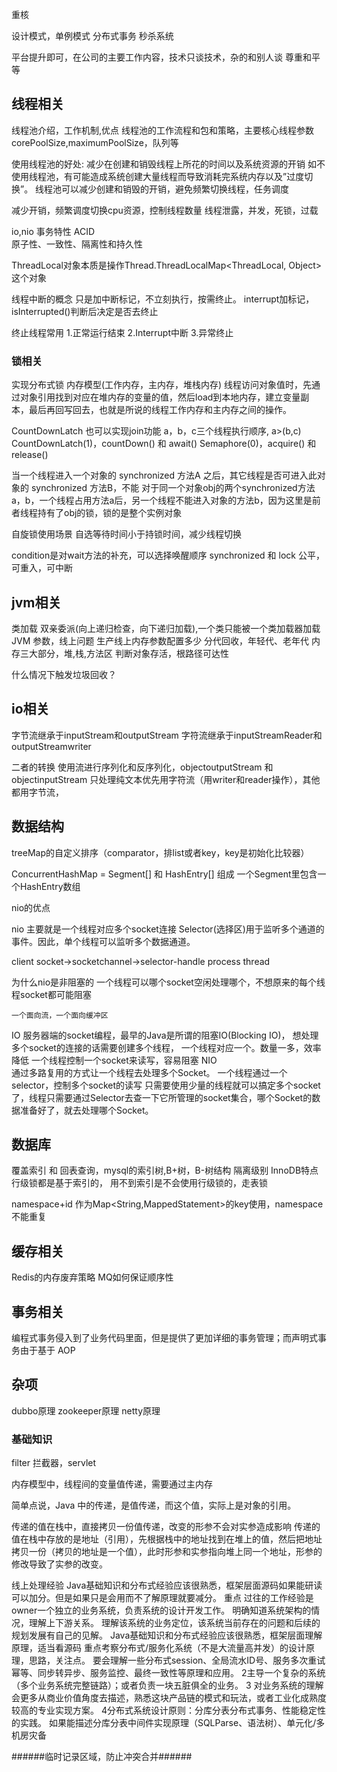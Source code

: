重核

设计模式，单例模式
分布式事务
秒杀系统

平台提升即可，在公司的主要工作内容，技术只谈技术，杂的和别人谈
尊重和平等



## 线程相关
线程池介绍，工作机制,优点
线程池的工作流程和包和策略，主要核心线程参数corePoolSize,maximumPoolSize，队列等

使用线程池的好处:
减少在创建和销毁线程上所花的时间以及系统资源的开销
如不使用线程池，有可能造成系统创建大量线程而导致消耗完系统内存以及”过度切换”。
线程池可以减少创建和销毁的开销，避免频繁切换线程，任务调度

减少开销，频繁调度切换cpu资源，控制线程数量
线程泄露，并发，死锁，过载


io,nio
事务特性 ACID   
原子性、一致性、隔离性和持久性

ThreadLocal对象本质是操作Thread.ThreadLocalMap<ThreadLocal, Object>这个对象

线程中断的概念
只是加中断标记，不立刻执行，按需终止。
interrupt加标记，isInterrupted()判断后决定是否去终止

终止线程常用
1.正常运行结束
2.Interrupt中断
3.异常终止

### 锁相关
实现分布式锁
内存模型(工作内存，主内存，堆栈内存)
线程访问对象值时，先通过对象引用找到对应在堆内存的变量的值，然后load到本地内存，建立变量副本，最后再回写回去，也就是所说的线程工作内存和主内存之间的操作。

CountDownLatch 也可以实现join功能
a，b，c三个线程执行顺序,   a>(b,c)
CountDownLatch(1)，countDown() 和  await()
Semaphore(0)，acquire() 和 release()

当一个线程进入一个对象的 synchronized 方法A 之后，其它线程是否可进入此对象的 synchronized 方法B，不能
对于同一个对象obj的两个synchronized方法a，b，一个线程占用方法a后，另一个线程不能进入对象的方法b，因为这里是前者线程持有了obj的锁，锁的是整个实例对象

自旋锁使用场景
自选等待时间小于持锁时间，减少线程切换

condition是对wait方法的补充，可以选择唤醒顺序
synchronized 和 lock
公平，可重入，可中断




## jvm相关
类加载 双亲委派(向上递归检查，向下递归加载),一个类只能被一个类加载器加载
JVM 参数，线上问题
生产线上内存参数配置多少
分代回收，年轻代、老年代
内存三大部分，堆,栈,方法区
判断对象存活，根路径可达性

什么情况下触发垃圾回收？



## io相关
字节流继承于inputStream和outputStream
字符流继承于inputStreamReader和outputStreamwriter

二者的转换
使用流进行序列化和反序列化，objectoutputStream 和 objectinputStream
只处理纯文本优先用字符流（用writer和reader操作），其他都用字节流，


## 数据结构
treeMap的自定义排序（comparator，排list<entry>或者key，key是初始化比较器）

ConcurrentHashMap = Segment[] 和 HashEntry[] 组成
一个Segment里包含一个HashEntry数组


nio的优点

 nio 主要就是一个线程对应多个socket连接
Selector(选择区)用于监听多个通道的事件。因此，单个线程可以监听多个数据通道。

client socket->socketchannel->selector-handle process thread


为什么nio是非阻塞的
    一个线程可以哪个socket空闲处理哪个，不想原来的每个线程socket都可能阻塞

    一个面向流，一个面向缓冲区

  IO
    服务器端的socket编程，最早的Java是所谓的阻塞IO(Blocking IO)， 想处理多个socket的连接的话需要创建多个线程， 一个线程对应一个。数量一多，效率降低
    一个线程控制一个socket来读写，容易阻塞 
  NIO     
    通过多路复用的方式让一个线程去处理多个Socket。	一个线程通过一个selector，控制多个socket的读写 
    只需要使用少量的线程就可以搞定多个socket了，线程只需要通过Selector去查一下它所管理的socket集合，哪个Socket的数据准备好了，就去处理哪个Socket。

## 数据库
覆盖索引 和 回表查询，mysql的索引树,B+树，B-树结构
隔离级别
InnoDB特点
行级锁都是基于索引的，   用不到索引是不会使用行级锁的，走表锁

namespace+id 作为Map<String,MappedStatement>的key使用，namespace不能重复


## 缓存相关
  Redis的内存废弃策略
  MQ如何保证顺序性

## 事务相关
编程式事务侵入到了业务代码里面，但是提供了更加详细的事务管理；而声明式事务由于基于 AOP



## 杂项

dubbo原理
zookeeper原理
netty原理

### 基础知识
filter 拦截器，servlet

内存模型中，线程间的变量值传递，需要通过主内存



简单点说，Java 中的传递，是值传递，而这个值，实际上是对象的引用。

传递的值在栈中，直接拷贝一份值传递，改变的形参不会对实参造成影响
传递的值在栈中存放的是地址（引用），先根据栈中的地址找到在堆上的值，然后把地址拷贝一份（拷贝的地址是一个值），此时形参和实参指向堆上同一个地址，形参的修改导致了实参的改变。





线上处理经验
Java基础知识和分布式经验应该很熟悉，框架层面源码如果能研读可以加分。但是如果只是会用而不了解原理就要减分。
重点
过往的工作经验是owner一个独立的业务系统，负责系统的设计开发工作。
明确知道系统架构的情况，理解上下游关系。
理解该系统的业务定位，该系统当前存在的问题和后续的规划发展有自己的见解。
Java基础知识和分布式经验应该很熟悉，框架层面理解原理，适当看源码
重点考察分布式/服务化系统（不是大流量高并发）的设计原理，思路，关注点。
要会理解一些分布式session、全局流水ID号、服务多次重试幂等、同步转异步、服务监控、最终一致性等原理和应用。
2主导一个复杂的系统（多个业务系统完整链路）；或者负责一块五脏俱全的业务。
3 对业务系统的理解会更多从商业价值角度去描述，熟悉这块产品链的模式和玩法，或者工业化成熟度较高的专业实现方案。
4分布式系统设计原则：分库分表分布式事务、性能稳定性的实践。
如果能描述分库分表中间件实现原理（SQLParse、语法树）、单元化/多机房灾备

######临时记录区域，防止冲突合并######

